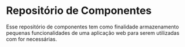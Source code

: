 # Repositório de Componentes

Esse repositório de componentes tem como finalidade armazenamento pequenas funcionalidades de uma aplicação web para serem utilizadas com for necessárias.
